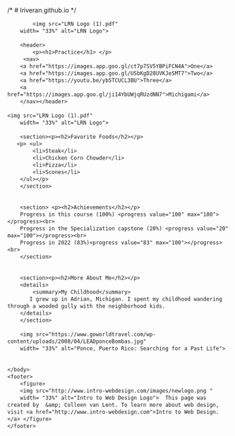 /* # lriveran.github.io */

<html lang="en">
<head> 
    <meta charset="UTF-8">
    <title>Practice</title>
      <link rel="stylesheet" href="main.css">
</head>
<body>
    
            <img src="LRN Logo (1).pdf" 
        width= "33%" alt="LRN Logo"> 

        <header>
            <p><h1>Practice</h1> </p>
         <nav>
        <a href="https://images.app.goo.gl/ct7p7SV5YBPiFCN4A">One</a>
        <a href="https://images.app.goo.gl/USbKgD28UVKJeSMT7">Two</a>
        <a href="https://youtu.be/yb5TCUCL3BU">Three</a>
        <a href="https://images.app.goo.gl/ji14YbUWjqRUzdNN7">Michigami</a>
        </nav></header>

    <img src="LRN Logo (1).pdf" 
        width= "33%" alt="LRN Logo"> 

        <section><p><h2>Favorite Foods</h2></p>
       <p> <ul>
            <li>Steak</li>
            <li>Chicken Corn Chowder</li>
            <li>Pizza</li>
            <li>Scones</li>
        </ul></p>
        </section>

    
        <section> <p><h2>Achievements</h2></p> 
        Progress in this course (100%) <progress value="100" max="100"></progress><br>
        Progress in the Specialization capstone (20%) <progress value="20" max="100"></progress><br>
        Progress in 2022 (83%)<progress value="83" max="100"></progress><br>
        </section>

        
        <section><p><h2>More About Me</h2></p> 
        <details>
            <summary>My Childhood</summary>
           I grew up in Adrian, Michigan. I spent my childhood wandering through a wooded gully with the neighborhood kids.
        </details>
        </section>
        
        <img src="https://www.goworldtravel.com/wp-content/uploads/2008/04/LEADponceBombas.jpg" 
        width= "33%" alt="Ponce, Puerto Rico: Searching for a Past Life"> 
      
        
    </body>
    <footer>
        <figure>
        <img src="http://www.intro-webdesign.com/images/newlogo.png " 
        width= "33%" alt="Intro to Web Design Logo">  This page was created by 	&amp; Colleen van Lent. To learn more about web design, visit <a href="http://www.intro-webdesign.com">Intro to Web Design.</a> </figure>
    </footer>

</html>
